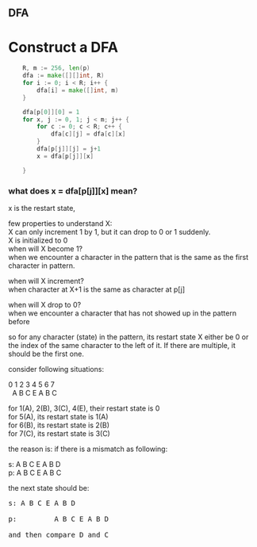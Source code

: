 ## DFA

# Construct a DFA

```go
  	R, m := 256, len(p)
	dfa := make([][]int, R) 
	for i := 0; i < R; i++ {
		dfa[i] = make([]int, m)
	}

	dfa[p[0]][0] = 1
	for x, j := 0, 1; j < m; j++ { 
		for c := 0; c < R; c++ {
			dfa[c][j] = dfa[c][x]
		}
		dfa[p[j]][j] = j+1
		x = dfa[p[j]][x]

	}
```

### what does x = dfa[p[j]][x] mean?
x is the restart state, 

few properties to understand X:<br/>
X can only increment 1 by 1, but it can drop to 0 or 1 suddenly.<br/>
X is initialized to 0<br/>
when will X become 1?<br/>
when we encounter a character in the pattern that is the same as the first character in pattern.

when will X increment?<br/>
when character at X+1 is the same as character at p[j]

when will X drop to 0?<br/>
when we encounter a character that has not showed up in the pattern before


so for any character (state) in the pattern, its restart state X either be 0 or the index of the same character to the left of it. If there are multiple, it should be the first one.

consider following situations:

0 1 2 3 4 5 6 7 <br/>
&nbsp;  A B C E A B C

for 1(A), 2(B), 3(C), 4(E), their restart state is 0<br/>
for 5(A), its restart state is 1(A)<br/>
for 6(B), its restart state is 2(B)<br/>
for 7(C), its restart state is 3(C)<br/>

the reason is: if there is a mismatch as following:

s: A B C E A B D<br/>
p: A B C E A B C

the next state should be:

<pre>
s: A B C E A B D<br/>
p:         A B C E A B D<br/>
and then compare D and C
</pre>

